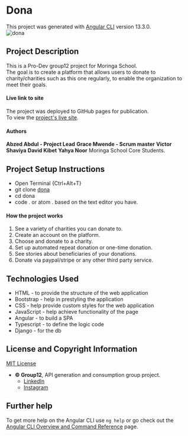 # Dona

This project was generated with [Angular CLI](https://github.com/angular/angular-cli) version 13.3.0.     
![dona](#)

## Project Description
This is a Pro-Dev group12 project for Moringa School.         
The goal is to create a platform that allows users to donate to  charity/charities such as this one  regularly, to enable the organization to meet their goals.

#### Live link to site
The project was deployed to GitHub pages for publication.     
To view the [project's live site](#).

#### Authors
**Abzed Abdul - Project Lead**
**Grace Mwende - Scrum master**
**Victor Shaviya**
**David Kibet**
**Yahya Noor**
Moringa School Core Students.

## Project Setup Instructions
- Open Terminal {Ctrl+Alt+T}     
- git clone [dona](https://github.com/ShaviyaVictor/dona)      
- cd dona      
- code . or atom . based on the text editor you have.

#### How the project works
1. See a variety of charities you can donate to.
2. Create an account on the platform.
3. Choose and donate to a charity.
4. Set up automated repeat donation or one-time donation.
5. See stories about beneficiaries of your donations.
6. Donate via paypal/stripe or any other third party service.


## Technologies Used
- HTML - to provide the structure of the web application
- Bootstrap - help in prestyling the application
- CSS - help provide custom styles for the web application
- JavaScript - help achieve functionality of the page
- Angular - to build a SPA
- Typescript - to define the logic code
- Django - for the db

## License and Copyright Information
[MIT License](https://github.com/ShaviyaVictor/dona/blob/main/LICENSE)
   
  
* **© Group12**, API generation and consumption group project.        
    - [LinkedIn](https://www.linkedin.com/in/victor-shaviya-532ab0110/)          
    - [Instagram](https://www.instagram.com/ignition_reads/)

## Further help

To get more help on the Angular CLI use `ng help` or go check out the [Angular CLI Overview and Command Reference](https://angular.io/cli) page.
